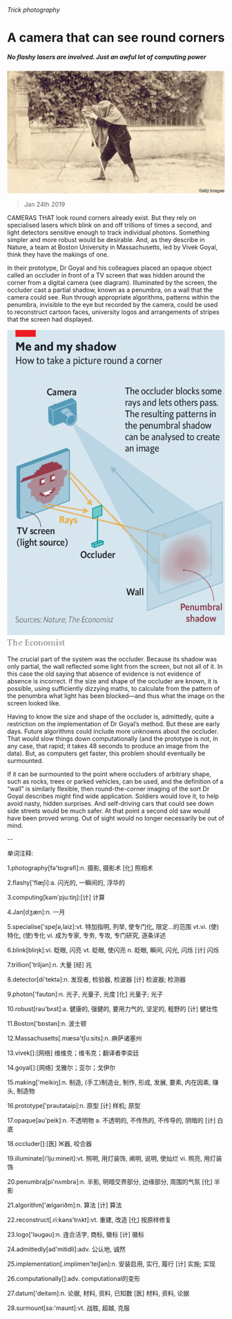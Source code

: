 ###### Trick photography

# A camera that can see round corners 

##### No flashy lasers are involved. Just an awful lot of computing power 

![image](images/20190126_stp502.jpg) 

> Jan 24th 2019 

 

CAMERAS THAT look round corners already exist. But they rely on specialised lasers which blink on and off trillions of times a second, and light detectors sensitive enough to track individual photons. Something simpler and more robust would be desirable. And, as they describe in Nature, a team at Boston University in Massachusetts, led by Vivek Goyal, think they have the makings of one. 

In their prototype, Dr Goyal and his colleagues placed an opaque object called an occluder in front of a TV screen that was hidden around the corner from a digital camera (see diagram). Illuminated by the screen, the occluder cast a partial shadow, known as a penumbra, on a wall that the camera could see. Run through appropriate algorithms, patterns within the penumbra, invisible to the eye but recorded by the camera, could be used to reconstruct cartoon faces, university logos and arrangements of stripes that the screen had displayed. 

![image](images/20190126_STC917.png) 

The crucial part of the system was the occluder. Because its shadow was only partial, the wall reflected some light from the screen, but not all of it. In this case the old saying that absence of evidence is not evidence of absence is incorrect. If the size and shape of the occluder are known, it is possible, using sufficiently dizzying maths, to calculate from the pattern of the penumbra what light has been blocked—and thus what the image on the screen looked like. 

Having to know the size and shape of the occluder is, admittedly, quite a restriction on the implementation of Dr Goyal’s method. But these are early days. Future algorithms could include more unknowns about the occluder. That would slow things down computationally (and the prototype is not, in any case, that rapid; it takes 48 seconds to produce an image from the data). But, as computers get faster, this problem should eventually be surmounted. 

If it can be surmounted to the point where occluders of arbitrary shape, such as rocks, trees or parked vehicles, can be used, and the definition of a “wall” is similarly flexible, then round-the-corner imaging of the sort Dr Goyal describes might find wide application. Soldiers would love it, to help avoid nasty, hidden surprises. And self-driving cars that could see down side streets would be much safer. At that point a second old saw would have been proved wrong. Out of sight would no longer necessarily be out of mind. 

-- 

 单词注释:

1.photography[fә'tɒgrәfi]:n. 摄影, 摄影术 [化] 照相术 

2.flashy['flæʃi]:a. 闪光的, 一瞬间的, 浮华的 

3.computing[kәm'pju:tiŋ]:[计] 计算 

4.Jan[dʒæn]:n. 一月 

5.specialise['speʃә,laiz]:vt. 特加指明, 列举, 使专门化, 限定...的范围 vt.vi. (使)特化, (使)专化 vi. 成为专家, 专务, 专攻, 专门研究, 逐条详述 

6.blink[bliŋk]:vi. 眨眼, 闪亮 vt. 眨眼, 使闪亮 n. 眨眼, 瞬间, 闪光, 闪烁 [计] 闪烁 

7.trillion['triljәn]:n. 大量 [经] 兆 

8.detector[di'tektә]:n. 发现者, 检验器, 检波器 [计] 检波器; 检测器 

9.photon['fәutɒn]:n. 光子, 光量子, 光度 [化] 光量子; 光子 

10.robust[rәu'bʌst]:a. 健康的, 强健的, 要用力气的, 坚定的, 粗野的 [计] 健壮性 

11.Boston['bɒstәn]:n. 波士顿 

12.Massachusetts[.mæsә'tʃu:sits]:n. 麻萨诸塞州 

13.vivek[]:[网络] 维维克；维韦克；翻译者李奕廷 

14.goyal[]:[网络] 戈雅尔；亚尔；戈伊尔 

15.making['meikiŋ]:n. 制造, (手工)制造业, 制作, 形成, 发展, 要素, 内在因素, 赚头, 制造物 

16.prototype['prәutәtaip]:n. 原型 [计] 样机; 原型 

17.opaque[әu'peik]:n. 不透明物 a. 不透明的, 不传热的, 不传导的, 阴暗的 [计] 白底 

18.occluder[]:[医] Ж器, 咬合器 

19.illuminate[i'lju:mineit]:vt. 照明, 用灯装饰, 阐明, 说明, 使灿烂 vi. 照亮, 用灯装饰 

20.penumbra[pi'nʌmbrә]:n. 半影, 明暗交界部分, 边缘部分, 周围的气氛 [化] 半影 

21.algorithm['ælgәriðm]:n. 算法 [计] 算法 

22.reconstruct[.ri:kәns'trʌkt]:vt. 重建, 改造 [化] 按原样修复 

23.logo['lәugәu]:n. 连合活字, 商标, 徽标 [计] 徽标 

24.admittedly[әd'mitidli]:adv. 公认地, 诚然 

25.implementation[.implimen'teiʃәn]:n. 安装启用, 实行, 履行 [计] 实施; 实现 

26.computationally[]:adv. computational的变形 

27.datum['deitәm]:n. 论据, 材料, 资料, 已知数 [医] 材料, 资料, 论据 

28.surmount[sә:'maunt]:vt. 战胜, 超越, 克服 

